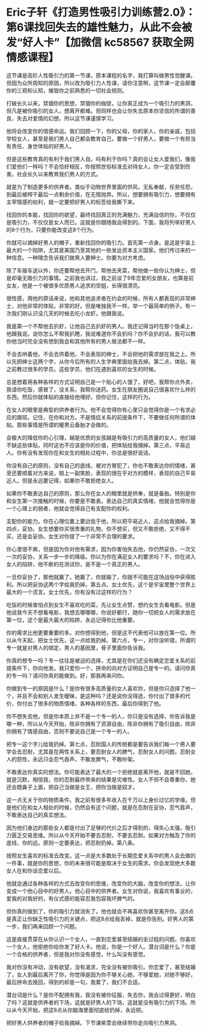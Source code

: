 # Eric子轩《打造男性吸引力训练营2.0》：第6课找回失去的雄性魅力，从此不会被发“好人卡”【加微信 kc58567 获取全网情感课程】

这节课是高阶人性吸引力的第一节课，原本课程的名字，我打算叫做男性觉醒课。但因为众所周知的原因，所以改为吸引力人性课，请你注意啊，这节课一定会颠覆你的三观和认知，摧毁你之前熟悉的一切社会规则。

打破长久以来，禁锢你的思想，禁锢你的枷锁，让你真正成为一个吸引力的黑洞，但凡是被你吸引的女人，想离开都难。但同样也会让你失去原本你坚信的所谓的善良，失去对爱情的幻想。所以这节课谨慎学习。

他将会改变你的情感命运。我们回顾一下，你的父母，你的家人，你的亲戚，包括学校女人，甚至是我们男人自己都会教育自己，要做一个好男人，要做一个有担当有责任、身世体贴的好男人。

但是这些教育真的有利于我们男人自。吗有利于你吗？真的会让女人爱我们，像我们爱他们一样吗？不会恰好相反，你按照世俗标准去对待女人，你一定会受到伤害。社会长久以来教育我们男人的方式。

就是为了制造更多的供养者。类似于动物世界里面的供风，无私奉献，任劳任怨，到最后被榨干最后一点剩余价值，在无情抛弃。所以，想要拥有吸引力，想要拥有主宰情感的权利，就一定要把好男人的标签给我撕下来。

找回你的本能，找回你的欲望，最终找回真正的充满魅力，充满自信的你，不仅仅是吸引力，不仅仅是女人而已。这就是你跟随我会得到的。下面，我将列举好男人的8个行为，只要你能改变这8个行为。

你就可以摘掉好男人的帽子，重新找回你的吸引力。首先第一点身。是这是宇宙上最大的一个陷阱，尤其是美国乃至其他的一些发达资本主义国家。他们传过来的一种信息。一种理念告诉我们做男人要绅士。你要为对方考虑。

除了车接车送以外，你还要帮他去开门，帮他去夹菜，帮他做一些你认为绅士，但是却毫无吸引力的事情。之前我也讲过，我之前谈了9年恋爱的女朋友，也算是前女友，他是一个被很多优质男人追求的空姐，长得很漂亮。

很性感，用他的原话来说，他和其他追求者在约会的时候，所有人都表现的非常绅士，对他非常的体贴，非常的好。但是唯独我不一样。举一个最简单的例子。有一次我们刚认识没几天的时候去吃小龙虾。他跟我说。

我是第一个不帮他去扒虾，让他自己去扒虾的男人。我还记得当时在那个饭桌上，他跟我说。说你怎么不帮我扒瞎，我说难道你不会扒吗？你不会扒的话，我可以教你他当时完全没有想到我会和其他所有的男人做法都不一样。

不会去哄着他，不会去供着他，不会表现的绅士，不会把他的需求放在我之上。所以先把绅士这两个字，从你今后所有的人生字典里面给我去掉。第二点，体贴，我之前教过很多的学员。这些学员，他们在遇到喜欢的女生的时候。

总是想着用各种各样的方式证明自己是一个贴心的人饿了，好吧，我帮你点外卖，我请你吃饭，感冒了，没关系，我帮你送药。女生在朋友圈说自己很喜欢什么样的东西。然后你就体贴的直接给他埋好。但你记住，这样的行为。

在女人的眼里是典型的供养者行为。他不会觉得你有心里只会觉得你是一个有求必应的跟班。记住，在你和对方。不是情侣关系的前提条件下，不要做任何所谓的体贴。那些事情是所谓的暖男云备胎才会做的。

会极大的降低你的心引理，越是优质的女孩越是有吸引力的高质量的女人，他们越不缺这些体贴，同时这也不应该是你的价值，把体贴给我摘掉。第三点，平易近人。你有没有发现你在和女生的相处过程中，你总是很好说话。

你没有自己的原则，没有自己的底线，被对方冒犯了，你也不敢表达你的情绪，甚至还要顺着对方来说，赔上一副笑脸，表现的很在乎对方的模样，表现的自己平易近人。但是永远要记得，如果你不敢拒绝女人。

如果你不敢表达自己的原则，那么你在女人的眼里就是供奉，就是备胎。特别是你和女生第一次接触的时候，你要是不敢表。表达自己的真实情绪，他就会觉得你是一个心理上的弱者，他就会觉得自己有支配你的权利。

支配你的能力。你在心理位置上要远低于他，所以把平易近人，这点给我摘掉。第四点，妥协。女生想要你买很贵重的礼物，你不想买，但又不敢拒绝，又不得不买，还是会妥协。女生对你提了一个非常不合理的要求。

你心里很不爽，但是因为你对他有需求，因为你害怕失去他，你仍然妥协，一次又一次的妥协，关系一步一步的降级。你以为你在满足女人的要求吗？不，你在进入女人的陷阱，他不断的在测试你，是不是一个真正的男人。

一旦你妥协了，那他就赢了。她赢了，你就输了，你就不可能在这场战役中获得胜利。所以把妥协这两个字给我扔掉。第五点。女士优先，这个是宇宙里整个世界上最大的一个谎言。女士优先，你有没有过这样的行为？

吃饭的时候害怕点到女生不喜欢吃的菜，先让女生点赞，想约女生去看电影。但是他说我今天不想看电影，我想去哪哪哪，你说好都行，随你一切把女人的需求放在第一位，这个是最大最大的陷阱，永远记得你比他重要。

你的需求比他更要重要的多。对你想得到他，但是这不代表他可以放在第一位。所以从今天起，把女士优先，这一点给我扔掉。第六点，专一，对你没听错，所谓的专一就是对男人的绑定，男人的基因里，骨子里面你告诉我。

你真的想专一吗？专一往往是被迫的选择，尤其是在你们还没有确定恋爱关系的前提条件下，你向他发。我只爱你一个，拼命的向对方证明自己是专一的。请问你真的专一吗？请问你真的能做到。好，那我再来问你。

你做到专一的原因是什么？是你有很多高质量的女人喜欢你，但是你只选择了他一个，并且不会和别人发生暧昧，是这种吗？还是说你没得选，你付出了很多的代价，你付出了很多的物质情绪，各种各样的东西，最后你得到了他。

你不想失去他，但是你本质上并不是一个专一的人，你只是没有选择，你告诉我是哪一种，所以从今天开始，除非你拥有了资源自由，除非你拥有了吸引自由，除非你拥有了情感自由，否则不要说自己是一个专一的人。

把专一这个字儿给我扔掉。第七点，忍耐国人的传统都是要告诉我们每一个男人要学会去忍耐，尤其是在两性关系上，要忍耐女人的脾气，忍耐女人的问题。忍耐女人的怨性，永远只会忍气吞声，不敢发脾气，不敢吵架。

不敢表达你真实的想法。你可能表达了最大的一个拒绝就是离开他，就是不回她，就是沉默，相信我，你的忍耐最终带来的结果是灾难性。女人不但不会尊重你，她还会蹬鼻子上面，把自己当做是女王，把你当做是奴才。

这一点无关于你的物质条件。我之前有很多年收入在千万以上身价过亿的学缘。但是他们在和女人相处的时候，仍然会有这个问题，就是在忍耐在妥协，忍气吞声，不敢表达自己的真实想法。

因为他们身边的那些女人都是付出了足够的代价之后才得到的，得失心太强，吸引力匮乏交易思维。所以从今天开始不要去忍耐，不要去忍耐。如果对方触及了你的底线，你的远。原则一定要表达，把忍耐扔掉。第八条。

按照女生喜欢的标准去改变。这一点是大多数处于长期恋爱关系中的男人会去做的一件事，就是你的思想，你的未来很可能是取决于女生的需求。你会发现绝大多数女人在和你谈恋爱以后。

他就会通过各种各样的方式去改变你的思维，改变你的大脑，改变你的想法，让你变成一个他心目中的好男人。他心目中的供养者。女生对你说，我喜欢有事业的，爱我的对我好的，有仪式感的能容忍我包容我坏脾气的。

但你真的做到了，你的吸引力就消失了。他也就会不再喜欢你甚至离开你。这8点是真正让你缺乏性吸引力的关键点，把这8点给我丢掉，就是你告别。好男人的第一步，我们再来回顾一个问题。

这是直接贯穿在从你认识一个女人，一直到恋爱甚至结婚的全过程的问题。你喜欢一个女人，他拒绝你给你发了好人卡。他说，你是一个好人。潜台词是什么？你是一个合格的供养者，但是我对你没有感觉，什么叫没有感觉。

我对你没有冲动，没有欲望，没有渴求，完全没有被你吸引。你恋爱了，甚至结婚了，女人到最后离开了你，你觉得是因为你不够关心她，不够爱她，对她不够好，最后拼命去挽回，得到的却是一句，我累了，我们不合适。

潜台词是什么？是你不配拥有我，我没有被你征服，失去你，我会过得更好，明白了吗？这就是供养者的下场，这就是好男人的下场，这就是没有吸引力的下场。所以从今天开始，把这8点从你脑海里面彻底给扔掉，永远把。

把好男人供养者的帽子给我摘掉。下节课紫萱会继续带你走向吸引力黑洞。